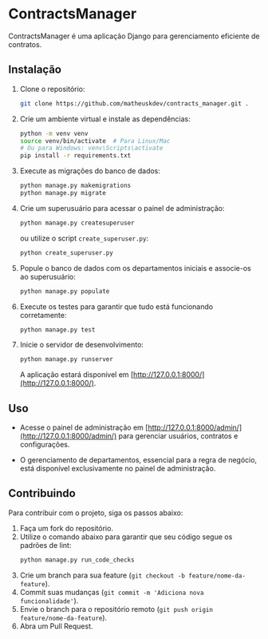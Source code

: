 # ContractsManager

ContractsManager é uma aplicação Django para gerenciamento eficiente de contratos.

## Instalação

1. Clone o repositório:

   ```bash
   git clone https://github.com/matheuskdev/contracts_manager.git .
   ```

2. Crie um ambiente virtual e instale as dependências:

   ```bash
   python -m venv venv
   source venv/bin/activate  # Para Linux/Mac
   # Ou para Windows: venv\Scripts\activate
   pip install -r requirements.txt
   ```

3. Execute as migrações do banco de dados:

   ```bash
   python manage.py makemigrations
   python manage.py migrate
   ```

4. Crie um superusuário para acessar o painel de administração:

   ```bash
   python manage.py createsuperuser
   ```
   ou utilize o script `create_superuser.py`:
   ```bash
   python create_superuser.py
   ```

5. Popule o banco de dados com os departamentos iniciais e associe-os ao superusuário:

   ```bash
   python manage.py populate
   ```

6. Execute os testes para garantir que tudo está funcionando corretamente:

   ```bash
   python manage.py test
   ```

7. Inicie o servidor de desenvolvimento:

   ```bash
   python manage.py runserver
   ```

   A aplicação estará disponível em [http://127.0.0.1:8000/](http://127.0.0.1:8000/).

## Uso

- Acesse o painel de administração em [http://127.0.0.1:8000/admin/](http://127.0.0.1:8000/admin/) para gerenciar usuários, contratos e configurações.

- O gerenciamento de departamentos, essencial para a regra de negócio, está disponível exclusivamente no painel de administração.

## Contribuindo

Para contribuir com o projeto, siga os passos abaixo:

1. Faça um fork do repositório.
2. Utilize o comando abaixo para garantir que seu código segue os padrões de lint:
   ```bash
   python manage.py run_code_checks
   ```
3. Crie um branch para sua feature (`git checkout -b feature/nome-da-feature`).
4. Commit suas mudanças (`git commit -m 'Adiciona nova funcionalidade'`).
5. Envie o branch para o repositório remoto (`git push origin feature/nome-da-feature`).
6. Abra um Pull Request.
